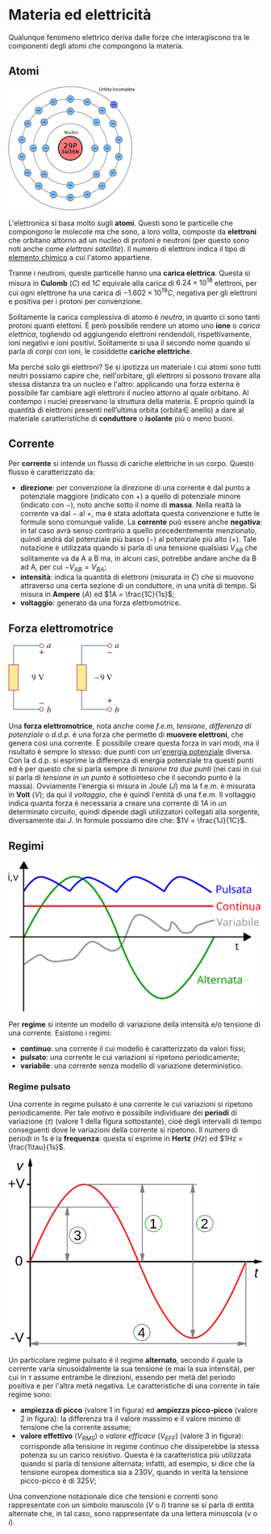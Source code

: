 # Materia ed elettricità

Qualunque fenomeno elettrico deriva dalle forze che interagiscono tra le componenti degli atomi che compongono la materia.

## Atomi

![Atomo di rame](immagini/atomo_rame.png)

L'elettronica si basa molto sugli **atomi**. Questi sono le particelle che compongono le molecole ma che sono, a loro volta, composte da **elettroni** che orbitano attorno ad un nucleo di protoni e neutroni (per questo sono noti anche come *elettroni satellite*). Il numero di elettroni indica il tipo di [elemento chimico](https://it.wikipedia.org/wiki/Elemento_chimico) a cui l'atomo appartiene.

Tranne i neutroni, queste particelle hanno una **carica elettrica**. Questa si misura in **Culomb** ($C$) ed $1C$ equivale alla carica di $6.24 \times 10^{18}$ elettroni, per cui ogni elettrone ha una carica di $-1.602 \times 10^{19}C$, negativa per gli elettroni e positiva per i protoni per convenzione.

Solitamente la carica complessiva di atomo è *neutra*, in quanto ci sono tanti protoni quanti elettoni. È però possibile rendere un atomo uno **ione** o *carica elettrica*, togliendo od aggiungendo elettroni rendendoli, rispettivamente, ioni negativi e ioni positivi. Solitamente si usa il secondo nome quando si parla di corpi con ioni, le cosiddette **cariche elettriche**.

Ma perché solo gli elettroni? Se si ipotizza un materiale i cui atomi sono tutti neutri possiamo capire che, nell'orbitare, gli elettroni si possono trovare alla stessa distanza tra un nucleo e l'altro: applicando una forza esterna è possibile far cambiare agli elettroni il nucleo attorno al quale orbitano. Al contempo i nuclei preservano la struttura della materia. È proprio quindi la quantità di elettroni presenti nell’ultima orbita (orbita ‌$\in$ anello) a dare al materiale caratteristiche di **conduttore** o **isolante** più o meno buoni.

## Corrente

Per **corrente** si intende un flusso di cariche elettriche in un corpo. Questo flusso è caratterizzato da:

- **direzione**: per convenzione la direzione di una corrente è dal punto a potenziale maggiore (indicato con $+​$) a quello di potenziale minore (indicato con $-​$), noto anche sotto il nome di **massa**. Nella realtà la corrente va dal $-​$ al $+​$, ma è stata adottata questa convenzione e tutte le formule sono comunque valide. La **corrente** può essere anche **negativa**: in tal caso avrà senso contrario a quello precedentemente menzionato, quindi andrà dal potenziale più basso ($-​$) al potenziale più alto ($+​$). Tale notazione è utilizzata quando si parla di una tensione qualsiasi $V_{AB}​$ che solitamente va da A a B ma, in alcuni casi, potrebbe andare anche da B ad A, per cui $-V_{AB} = V_{BA}​$;
- **intensità**: indica la quantità di elettroni (misurata in $C$) che si muovono attraverso una certa sezione di un conduttore, in una unità di tempo. Si misura in **Ampere** ($A$) ed $1A = \frac{1C}{1s}$;
- **voltaggio**: generato da una forza elettromotrice.

## Forza elettromotrice

![Tensione positiva e negativa](immagini/tensione_positiva_negativa.png)

Una **forza elettromotrice**, nota anche come *f.e.m*, *tensione*, *differenza di potenziale* o *d.d.p.* è una forza che permette di **muovere elettroni**, che genera così una corrente. È possibile creare questa forza in vari modi, ma il risultato è sempre lo stesso: due punti con un'[energia potenziale](https://it.wikipedia.org/wiki/Energia_potenziale) diversa. Con la d.d.p. si esprime la differenza di energia potenziale tra questi punti ed è per questo che si parla sempre di *tensione tra due punti* (nei casi in cui si parla di *tensione in un punto* è sottointeso che il secondo punto è la massa). Ovviamente l'energia si misura in Joule ($J$) ma la f.e.m. è misurata in **Volt** ($V$); da quì il *voltaggio*, che è quindi l'entità di una f.e.m. Il voltaggio indica quanta forza è necessaria a creare una corrente di $1A$ in un determinato circuito, quindi dipende dagli utilizzatori collegati alla sorgente, diversamente dai $J$. In formule possiamo dire che: $1V = \frac{1J}{1C}$.

## Regimi

![Tipi di corrente](immagini/tensione_tipi.svg)

Per **regime** si intente un modello di variazione della intensità e/o tensione di una corrente. Esistono i regimi:

- **continuo**: una corrente il cui modello è caratterizzato da valori fissi;
- **pulsato**: una corrente le cui variazioni si ripetono periodicamente;
- **variabile**: una corrente senza modello di variazione deterministico.

### Regime pulsato

Una corrente in regime pulsato è una corrente le cui variazioni si ripetono periodicamente. Per tale motivo è possibile individuare dei **periodi** di variazione ($\tau$) (valore 1 della figura sottostante), cioè degli intervalli di tempo conseguenti dove le variazioni della corrente si ripetono. Il numero di periodi in $1s$ è la **frequenza**: questa si esprime in **Hertz** ($Hz$) ed $1Hz = \frac{1\tau}{1s}$.

![Parametri del regime alternato in tensione](immagini/tensione_alternata_parametri.svg)

Un particolare regime pulsato è il regime **alternato**, secondo il quale la corrente varia sinusoidalmente la sua tensione (e mai la sua intensità), per cui in $\tau$ assume entrambe le direzioni, essendo per metà del periodo positiva e per l'altra metà negativa. Le caratteristiche di una corrente in tale regime sono:

- **ampiezza di picco** (valore 1 in figura) ed **ampiezza picco-picco** (valore 2 in figura): la differenza tra il valore massimo e il valore minimo di tensione che la corrente assume;
- **valore effettivo** ($V_{RMS}$) o *valore efficace* ($V_{EFF}$) (valore 3 in figura): corrisponde alla tensione in regime continuo che dissiperebbe la stessa potenza su un carico resistivo. Questa è la caratteristica più utilizzata quando si parla di tensione alternata; infatti, ad esempio, si dice che la tensione europea domestica sia a $230V$, quando in verità la tensione picco-picco è di $325V$;

Una convenzione notazionale dice che tensioni e correnti sono rappresentate con un simbolo maiuscolo ($V$ o $I$) tranne se si parla di entità alternate che, in tal caso, sono rappresentate da una lettera minuscola ($v$ o $i$).
